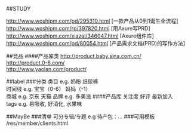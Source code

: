 ##STUDY
  
http://www.woshipm.com/pd/295310.html [一款产品从0到1诞生全流程]  
http://www.woshipm.com/rp/397820.html [用Axure写PRD]  
http://www.woshipm.com/xiazai/346047.html [Axure组件库]  
http://www.woshipm.com/pd/80054.html [产品需求文档(PRD)的写作方法]

##竞品
####产品库类
http://product.baby.sina.com.cn/  
http://product.0-6.com/  
http://www.yaolan.com/product/  

##label
###分类
类目 e.g. 奶粉 纸尿裤  
时间线 e.g. 宝宝（0-6） 妈妈（-1）  
商城 e.g. 京东 天猫
品牌 e.g. 多美滋
####产品库
关注度 好评 最新加入  
tags e.g. 易吸收, 好消化, 水果味


##MayBe
###清单
可分专辑/专题 e.g 待产包：...
###可用模板
/res/member/clients.html
